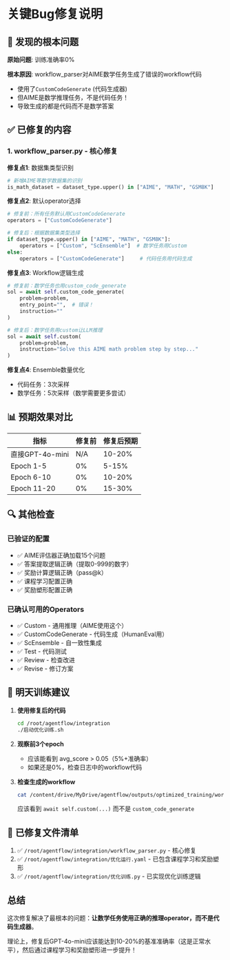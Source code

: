 # 关键Bug修复说明

## 🐛 发现的根本问题

**原始问题**: 训练准确率0%

**根本原因**: workflow_parser对AIME数学任务生成了错误的workflow代码
- 使用了`CustomCodeGenerate` (代码生成器)
- 但AIME是数学推理任务，不是代码任务！
- 导致生成的都是代码而不是数学答案

## ✅ 已修复的内容

### 1. workflow_parser.py - 核心修复

**修复点1**: 数据集类型识别
```python
# 新增AIME等数学数据集的识别
is_math_dataset = dataset_type.upper() in ["AIME", "MATH", "GSM8K"]
```

**修复点2**: 默认operator选择
```python
# 修复前：所有任务默认用CustomCodeGenerate
operators = ["CustomCodeGenerate"]

# 修复后：根据数据集类型选择
if dataset_type.upper() in ["AIME", "MATH", "GSM8K"]:
    operators = ["Custom", "ScEnsemble"]  # 数学任务用Custom
else:
    operators = ["CustomCodeGenerate"]     # 代码任务用代码生成
```

**修复点3**: Workflow逻辑生成
```python
# 修复前：数学任务也用custom_code_generate
sol = await self.custom_code_generate(
    problem=problem,
    entry_point="",  # 错误！
    instruction=""
)

# 修复后：数学任务用custom让LLM推理
sol = await self.custom(
    problem=problem,
    instruction="Solve this AIME math problem step by step..."
)
```

**修复点4**: Ensemble数量优化
- 代码任务：3次采样
- 数学任务：5次采样（数学需要更多尝试）

## 📊 预期效果对比

| 指标 | 修复前 | 修复后预期 |
|------|--------|-----------|
| 直接GPT-4o-mini | N/A | 10-20% |
| Epoch 1-5 | 0% | 5-15% |
| Epoch 6-10 | 0% | 10-20% |
| Epoch 11-20 | 0% | 15-30% |

## 🔍 其他检查

### 已验证的配置
- ✅ AIME评估器正确加载15个问题
- ✅ 答案提取逻辑正确（提取0-999的数字）
- ✅ 奖励计算逻辑正确（pass@k）
- ✅ 课程学习配置正确
- ✅ 奖励塑形配置正确

### 已确认可用的Operators
- ✅ Custom - 通用推理（AIME使用这个）
- ✅ CustomCodeGenerate - 代码生成（HumanEval用）
- ✅ ScEnsemble - 自一致性集成
- ✅ Test - 代码测试
- ✅ Review - 检查改进
- ✅ Revise - 修订方案

## 🚀 明天训练建议

1. **使用修复后的代码**
   ```bash
   cd /root/agentflow/integration
   ./启动优化训练.sh
   ```

2. **观察前3个epoch**
   - 应该能看到 avg_score > 0.05（5%+准确率）
   - 如果还是0%，检查日志中的workflow代码

3. **检查生成的workflow**
   ```bash
   cat /content/drive/MyDrive/agentflow/outputs/optimized_training/workflows/AIME/round_1_env0/graph.py
   ```
   应该看到 `await self.custom(...)` 而不是 `custom_code_generate`

## 📝 已修复文件清单

1. ✅ `/root/agentflow/integration/workflow_parser.py` - 核心修复
2. ✅ `/root/agentflow/integration/优化运行.yaml` - 已包含课程学习和奖励塑形
3. ✅ `/root/agentflow/integration/优化训练.py` - 已实现优化训练逻辑

## 总结

这次修复解决了最根本的问题：**让数学任务使用正确的推理operator，而不是代码生成器**。

理论上，修复后GPT-4o-mini应该能达到10-20%的基准准确率（这是正常水平），然后通过课程学习和奖励塑形进一步提升！
